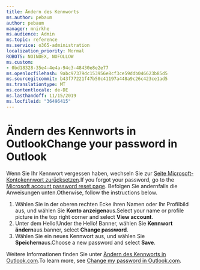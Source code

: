 ```yaml
---
title: Ändern des Kennworts
ms.author: pebaum
author: pebaum
manager: mnirkhe
ms.audience: Admin
ms.topic: reference
ms.service: o365-administration
localization_priority: Normal
ROBOTS: NOINDEX, NOFOLLOW
ms.custom:
- 0bd18328-35e4-4e4a-94c3-48430e8e2e77
ms.openlocfilehash: 9abc97379dc153956e8cf3ce59ddb046623b85d5
ms.sourcegitcommit: b43f77221f47b50c41197a448a9c26c423ce1ad5
ms.translationtype: MT
ms.contentlocale: de-DE
ms.lasthandoff: 11/15/2019
ms.locfileid: "36496415"
---
```

# <a name="change-your-password-in-outlook"></a><span data-ttu-id="e4afa-102">Ändern des Kennworts in Outlook</span><span class="sxs-lookup"><span data-stu-id="e4afa-102">Change your password in Outlook</span></span>

<span data-ttu-id="e4afa-103">Wenn Sie Ihr Kennwort vergessen haben, wechseln Sie zur [Seite Microsoft-Kontokennwort zurücksetzen](https://go.microsoft.com/fwlink/p/?linkid=841909).</span><span class="sxs-lookup"><span data-stu-id="e4afa-103">If you forgot your password, go to the [Microsoft account password reset page](https://go.microsoft.com/fwlink/p/?linkid=841909).</span></span> <span data-ttu-id="e4afa-104">Befolgen Sie andernfalls die Anweisungen unten.</span><span class="sxs-lookup"><span data-stu-id="e4afa-104">Otherwise, follow the instructions below.</span></span>
  
1. <span data-ttu-id="e4afa-105">Wählen Sie in der oberen rechten Ecke ihren Namen oder Ihr Profilbild aus, und wählen Sie **Konto anzeigen**aus.</span><span class="sxs-lookup"><span data-stu-id="e4afa-105">Select your name or profile picture in the top right corner and select **View account**.</span></span>
2. <span data-ttu-id="e4afa-106">Unter dem Hello!</span><span class="sxs-lookup"><span data-stu-id="e4afa-106">Under the Hello!</span></span> <span data-ttu-id="e4afa-107">Banner, wählen Sie **Kennwort ändern**aus.</span><span class="sxs-lookup"><span data-stu-id="e4afa-107">banner, select **Change password**.</span></span>
3. <span data-ttu-id="e4afa-108">Wählen Sie ein neues Kennwort aus, und wählen Sie **Speichern**aus.</span><span class="sxs-lookup"><span data-stu-id="e4afa-108">Choose a new password and select **Save**.</span></span>

<span data-ttu-id="e4afa-109">Weitere Informationen finden Sie unter [Ändern des Kennworts in Outlook.com](https://support.office.com/article/2138d690-811c-4545-b2f3-e4dbe80c9735.aspx).</span><span class="sxs-lookup"><span data-stu-id="e4afa-109">To learn more, see [Change my password in Outlook.com](https://support.office.com/article/2138d690-811c-4545-b2f3-e4dbe80c9735.aspx).</span></span>